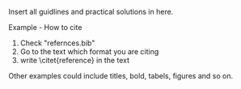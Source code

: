 Insert all guidlines and practical solutions in here.

Example - How to cite
1. Check "refernces.bib"
2. Go to the text which format you are citing
3. write \citet{reference} in the text

Other examples could include titles, bold, tabels, figures and so on.


